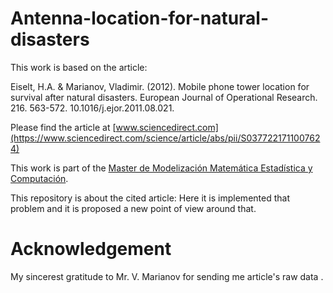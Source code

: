 # Antenna-location-for-natural-disasters
This work is based on the article: 

Eiselt, H.A. & Marianov, Vladimir. (2012). Mobile phone tower location for survival after natural disasters. European Journal of Operational Research. 216. 563-572. 10.1016/j.ejor.2011.08.021. 

Please find the article at [www.sciencedirect.com](https://www.sciencedirect.com/science/article/abs/pii/S0377221711007624)

This work is part of the [Master de Modelización Matemática Estadística y Computación](https://www.ehu.eus/es/web/master/master-modelizacion-investigacion-matematica-estadistica-computacion).

This repository is about the cited article: Here it is implemented that problem and it is proposed a new point of view around that.

# Acknowledgement
My sincerest gratitude to Mr. V. Marianov for sending me article's raw data .
